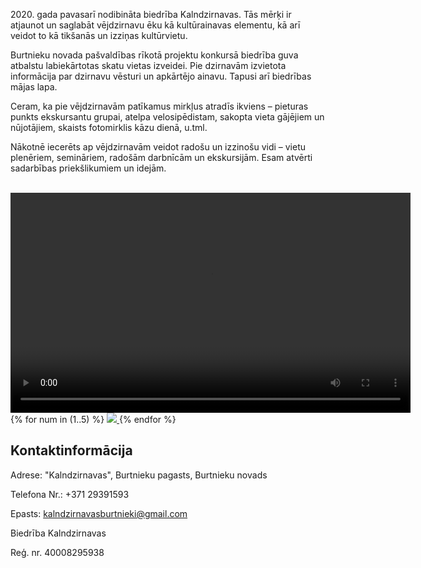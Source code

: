 2020\. gada pavasarī nodibināta biedrība Kalndzirnavas. Tās mērķi ir atjaunot un saglabāt vējdzirnavu ēku kā kultūrainavas elementu, kā arī veidot to kā tikšanās un izziņas kultūrvietu.

Burtnieku novada pašvaldības rīkotā projektu konkursā biedrība guva atbalstu labiekārtotas skatu vietas izveidei. Pie dzirnavām izvietota informācija par dzirnavu vēsturi un apkārtējo ainavu.
Tapusi arī biedrības mājas lapa.

Ceram, ka pie vējdzirnavām patīkamus mirkļus atradīs ikviens – pieturas punkts ekskursantu grupai, atelpa velosipēdistam, sakopta vieta gājējiem un nūjotājiem, skaists fotomirklis kāzu dienā, u.tml.


Nākotnē iecerēts ap vējdzirnavām veidot radošu un izzinošu vidi – vietu plenēriem, semināriem, radošām darbnīcām un ekskursijām.
Esam atvērti sadarbības priekšlikumiem un idejām.

<br>

<video width="640" height="352" controls>
    <source src="{{ site.baseurl_root }}/assets/videos/sienazitis.mp4" type="video/mp4">
</video>

<div class="photo-gallery">
    {% for num in (1..5) %}
        <a data-fslightbox href="{{ site.baseurl_root }}/assets/images/association/{{ forloop.index }}.jpg">
            <img src="{{ site.baseurl_root }}/assets/images/association/thumbs/{{ forloop.index }}.jpg">
        </a>
    {% endfor %}
</div>

## Kontaktinformācija

Adrese: "Kalndzirnavas", Burtnieku pagasts, Burtnieku novads

Telefona Nr.: +371 29391593

Epasts: <a href="mailto:kalndzirnavasburtnieki@gmail.com">kalndzirnavasburtnieki@gmail.com</a>

Biedrība Kalndzirnavas

Reģ. nr. 40008295938

<script src="{{ site.baseurl_root }}/js/fslightbox.js"></script>